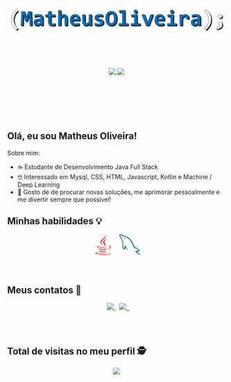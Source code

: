 <br/>
<p align="center">
  <a href="https://www.linkedin.com/in/matheus-oliveira-5993a518a/" rel="noreferrer" target="_blank">
    <img align="center" width="500" src="Assets/MatheusOliveira.svg" />
  </a>
<p/>
</br>
</br>
</br>
<p align="center">
  <a href="https://github.com/MatheusOliveira-1">
    <img
      align="center"
      height="150"
      src="https://github-readme-stats.vercel.app/api?username=MatheusOliveira-1&show_icons=true&theme=dracula&include_all_commits=true&count_private=true"
    />
  </a>
  <a href="https://github.com/MatheusOliveira-1">
    <img
      align="center"
      height="150"
      src="https://github-readme-stats.vercel.app/api/top-langs/?username=MatheusOliveira-1&layout=compact&langs_count=16&theme=dracula"
    />
  </a>
</p>
</br>
</br>
</br>
</br>
</br>  <!--- criador da tabela https://github.com/anuraghazra -->

## Olá, eu sou Matheus Oliveira!

 Sobre mim:

- ☕ Estudante de Desenvolvimento Java Full Stack
- 🤓 Interessado em Mysql, CSS, HTML, Javascript, Kotlin e Machine / Deep Learning
- 🎯 Gosto de de procurar novas soluções, me aprimorar pessoalmente e me divertir sempre que possível!

## Minhas habilidades 💡
<div align="center">
    &nbsp;
    <img height="50" src="https://raw.githubusercontent.com/devicons/devicon/master/icons/java/java-plain.svg">
    &nbsp;
    <img height="50" src="https://raw.githubusercontent.com/devicons/devicon/master/icons/mysql/mysql-original.svg">
    &nbsp;

   
</div>
</br>
</br>


## Meus contatos :iphone:

<p align="center">
    &nbsp;
    <a href="mailto:mhs.oliveira1996@gmail.com">
        <img src="https://img.shields.io/badge/gmail-D14836?&style=for-the-badge&logo=gmail&logoColor=white&link=mailto:mhs.oliveira1996@gmail.com">
    </a>
    &nbsp;
    <a href="https://www.linkedin.com/in/matheus-oliveira-5993a518a/"> 
        <img src="https://img.shields.io/badge/linkedin-%230077B5.svg?&style=for-the-badge&logo=linkedin&logoColor=white&link=mailto:https://www.linkedin.com/in/matheus-oliveira-5993a518a/">
    &nbsp;
    </a>
</p>

</br>
</br>

<p align="center"> 

 ## Total de visitas no meu perfil :detective: <br>
 <p align="center"> 
   <img alingn="center" src="https://profile-counter.glitch.me/MatheusOliveira-1/count.svg" />
 </p>

</p>
